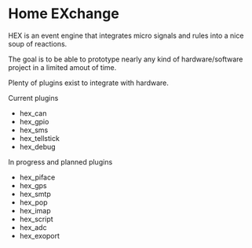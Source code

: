 Home EXchange
=============

HEX is an event engine that integrates micro signals and
rules into a nice soup of reactions.

The goal is to be able to prototype nearly any kind of
hardware/software project in a limited amout of time.

Plenty of plugins exist to integrate with hardware.

Current plugins

- hex_can
- hex_gpio
- hex_sms
- hex_tellstick
- hex_debug

In progress and planned plugins

- hex_piface
- hex_gps
- hex_smtp
- hex_pop
- hex_imap
- hex_script
- hex_adc
- hex_exoport
